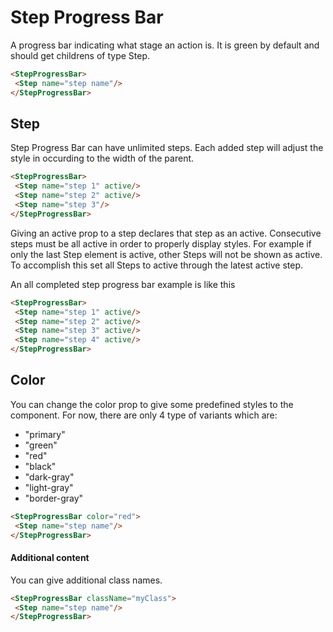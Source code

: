 # Step Progress Bar

A progress bar indicating what stage an action is. It is green by default and should get childrens of type Step.

```html
<StepProgressBar>
 <Step name="step name"/>
</StepProgressBar>
```

## Step

Step Progress Bar can have unlimited steps. Each added step will adjust the style in occurding to the width of the parent.

```html
<StepProgressBar>
 <Step name="step 1" active/>
 <Step name="step 2" active/>
 <Step name="step 3"/>
</StepProgressBar>
```

Giving an active prop to a step declares that step as an active. Consecutive steps must be all active in order to properly display styles. For example if only the last Step element is active, other Steps will not be shown as active. To accomplish this set all Steps to active through the latest active step.

An all completed step progress bar example is like this

```html
<StepProgressBar>
 <Step name="step 1" active/>
 <Step name="step 2" active/>
 <Step name="step 3" active/>
 <Step name="step 4" active/>
</StepProgressBar>
```

## Color

You can change the color prop to give some predefined styles to the component. For now, there are only 4 type of variants which are:

  * "primary"
  * "green"
  * "red"
  * "black"
  * "dark-gray"
  * "light-gray"
  * "border-gray"

```html
<StepProgressBar color="red">
 <Step name="step name"/>
</StepProgressBar>
```

#### Additional content
You can give additional class names.

```html
<StepProgressBar className="myClass">
 <Step name="step name"/>
</StepProgressBar>
```